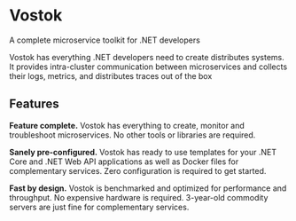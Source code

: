 # Vostok

A complete microservice toolkit for .NET developers

Vostok has everything .NET developers need to create distributes systems. It provides intra-cluster communication between microservices and collects their logs, metrics, and distributes traces out of the box

## Features

**Feature complete.** Vostok has everything to create, monitor and troubleshoot microservices. No other tools or libraries are required.

**Sanely pre-configured.** Vostok has ready to use templates for your .NET Core and .NET Web API applications as well as Docker files for complementary services. Zero configuration is required to get started.

**Fast by design.** Vostok is benchmarked and optimized for performance and throughput. No expensive hardware is required. 3-year-old commodity servers are just fine for complementary services.